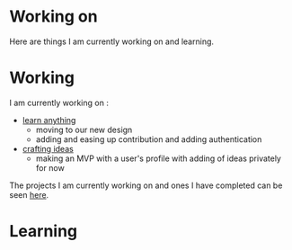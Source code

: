 # Working on
  
Here are things I am currently working on and learning.

# Working

I am currently working on : 

- [learn anything](https://learn-anything.xyz/)
	- moving to our new design
	- adding and easing up contribution and adding authentication
- [crafting ideas](https://github.com/nikitavoloboev/crafting-ideas)
	- making an MVP with a user's profile with adding of ideas privately for now

The projects I am currently working on and ones I have completed can be seen [here](https://nikitavoloboev.xyz/projects/).

# Learning


